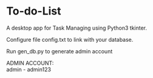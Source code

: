 # To-do-List
A desktop app for Task Managing using Python3 tkinter.

Configure file config.txt to link with your database.

Run gen_db.py to generate admin account

ADMIN ACCOUNT:  
admin - admin123
